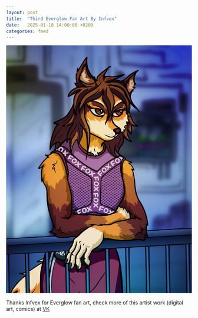 ```yaml
---
layout: post
title:  "Third Everglow Fan Art By Infvex"
date:   2025-01-18 14:00:00 +0200
categories: feed
---
```


![Everglow by Infvex](/assets/posts/EverglowInfvex.jpg)

Thanks Infvex for Everglow fan art, check more of this artist work (digital art, comics) at [VK](https://vk.com/infvex)
